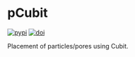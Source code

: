 # pCubit

[![pypi](https://img.shields.io/pypi/v/pcubit?logo=pypi&logoColor=FBE072&label=PyPI&color=4B8BBE)](https://pypi.org/project/pcubit)
[![doi](https://img.shields.io/badge/DOI-10.5281%2Fzenodo.14081048-blue)](https://doi.org/10.5281/zenodo.14081048)

Placement of particles/pores using Cubit.
